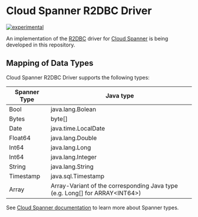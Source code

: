 # Cloud Spanner R2DBC Driver

[![experimental](http://badges.github.io/stability-badges/dist/experimental.svg)](http://github.com/badges/stability-badges)

An implementation of the [R2DBC](https://r2dbc.io/) driver for [Cloud Spanner](https://cloud.google.com/spanner/) is being developed in this repository.

## Mapping of Data Types
Cloud Spanner R2DBC Driver supports the following types:


| Spanner Type | Java type         |
|--------------|-------------------|
|Bool          |java.lang.Bolean   |
|Bytes         |byte[]             |
|Date          |java.time.LocalDate|
|Float64       |java.lang.Double   |
|Int64         |java.lang.Long     |
|Int64         |java.lang.Integer  |
|String        |java.lang.String   |
|Timestamp     |java.sql.Timestamp |
|Array         |Array-Variant of the corresponding Java type (e.g. Long[] for ARRAY\<INT64\>)|

See [Cloud Spanner documentation](https://cloud.google.com/spanner/docs/data-types) to learn more about Spanner types.
